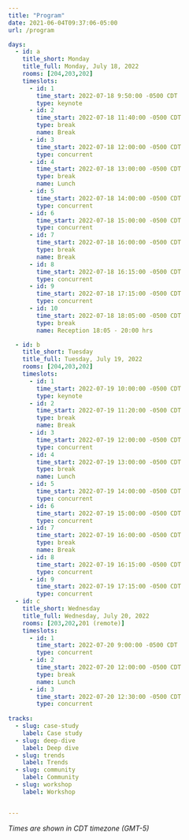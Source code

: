 ```yaml
---
title: "Program"
date: 2021-06-04T09:37:06-05:00
url: /program

days: 
  - id: a
    title_short: Monday
    title_full: Monday, July 18, 2022
    rooms: [204,203,202]
    timeslots: 
      - id: 1
        time_start: 2022-07-18 9:50:00 -0500 CDT
        type: keynote
      - id: 2
        time_start: 2022-07-18 11:40:00 -0500 CDT
        type: break
        name: Break
      - id: 3
        time_start: 2022-07-18 12:00:00 -0500 CDT
        type: concurrent
      - id: 4
        time_start: 2022-07-18 13:00:00 -0500 CDT
        type: break
        name: Lunch
      - id: 5
        time_start: 2022-07-18 14:00:00 -0500 CDT
        type: concurrent
      - id: 6
        time_start: 2022-07-18 15:00:00 -0500 CDT
        type: concurrent
      - id: 7
        time_start: 2022-07-18 16:00:00 -0500 CDT
        type: break
        name: Break
      - id: 8
        time_start: 2022-07-18 16:15:00 -0500 CDT
        type: concurrent
      - id: 9
        time_start: 2022-07-18 17:15:00 -0500 CDT
        type: concurrent
      - id: 10
        time_start: 2022-07-18 18:05:00 -0500 CDT
        type: break
        name: Reception 18:05 - 20:00 hrs 

  - id: b
    title_short: Tuesday
    title_full: Tuesday, July 19, 2022
    rooms: [204,203,202]
    timeslots: 
      - id: 1
        time_start: 2022-07-19 10:00:00 -0500 CDT
        type: keynote
      - id: 2
        time_start: 2022-07-19 11:20:00 -0500 CDT
        type: break
        name: Break
      - id: 3
        time_start: 2022-07-19 12:00:00 -0500 CDT
        type: concurrent
      - id: 4
        time_start: 2022-07-19 13:00:00 -0500 CDT
        type: break
        name: Lunch
      - id: 5
        time_start: 2022-07-19 14:00:00 -0500 CDT
        type: concurrent
      - id: 6
        time_start: 2022-07-19 15:00:00 -0500 CDT
        type: concurrent
      - id: 7
        time_start: 2022-07-19 16:00:00 -0500 CDT
        type: break
        name: Break
      - id: 8
        time_start: 2022-07-19 16:15:00 -0500 CDT
        type: concurrent
      - id: 9
        time_start: 2022-07-19 17:15:00 -0500 CDT
        type: concurrent
  - id: c
    title_short: Wednesday
    title_full: Wednesday, July 20, 2022
    rooms: [203,202,201 (remote)]
    timeslots: 
      - id: 1
        time_start: 2022-07-20 9:00:00 -0500 CDT
        type: concurrent
      - id: 2
        time_start: 2022-07-20 12:00:00 -0500 CDT
        type: break
        name: Lunch
      - id: 3
        time_start: 2022-07-20 12:30:00 -0500 CDT
        type: concurrent
  
tracks:
  - slug: case-study
    label: Case study
  - slug: deep-dive
    label: Deep dive
  - slug: trends
    label: Trends
  - slug: community
    label: Community  
  - slug: workshop
    label: Workshop  


---
```


*Times are shown in CDT timezone (GMT-5)*